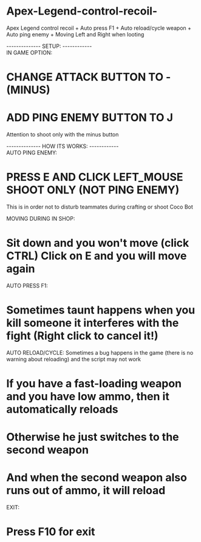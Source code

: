 # Apex-Legend-control-recoil-
Apex Legend control recoil + Auto press F1 + Auto reload/cycle weapon + Auto ping enemy + Moving Left and Right when looting

-------------- SETUP: ------------  
IN GAME OPTION:
# CHANGE ATTACK BUTTON TO - (MINUS)
# ADD PING ENEMY BUTTON TO J
Attention to shoot only with the minus button

-------------- HOW ITS WORKS: ------------  
AUTO PING ENEMY:
# PRESS E AND CLICK LEFT_MOUSE SHOOT ONLY (NOT PING ENEMY)
This is in order not to disturb teammates during crafting or shoot Coco Bot
	
MOVING DURING IN SHOP:
# Sit down and you won't move (click CTRL) Click on E and you will move again
	
	
AUTO PRESS F1:
# Sometimes taunt happens when you kill someone it interferes with the fight (Right click to cancel it!)

AUTO RELOAD/CYCLE:
Sometimes a bug happens in the game (there is no warning about reloading) and the script may not work
# If you have a fast-loading weapon and you have low ammo, then it automatically reloads
# Otherwise he just switches to the second weapon 
# And when the second weapon also runs out of ammo, it will reload

EXIT:
# Press F10 for exit
	
